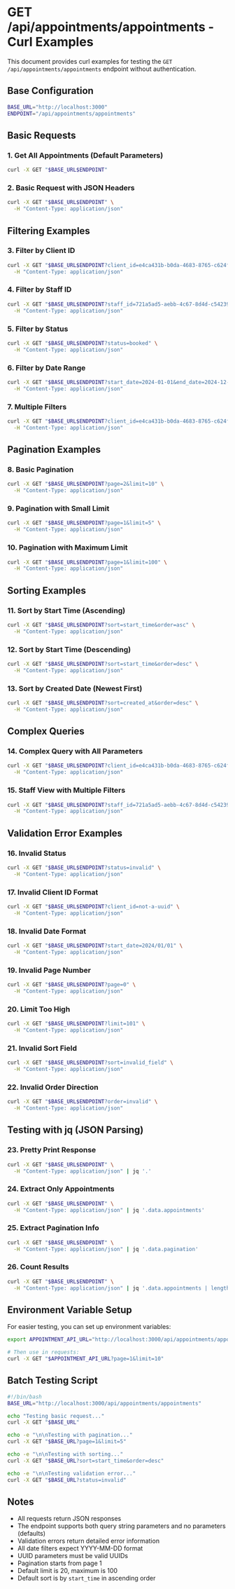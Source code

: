 # GET /api/appointments/appointments - Curl Examples

This document provides curl examples for testing the `GET /api/appointments/appointments` endpoint without authentication.

## Base Configuration

```bash
BASE_URL="http://localhost:3000"
ENDPOINT="/api/appointments/appointments"
```

## Basic Requests

### 1. Get All Appointments (Default Parameters)

```bash
curl -X GET "$BASE_URL$ENDPOINT"
```

### 2. Basic Request with JSON Headers

```bash
curl -X GET "$BASE_URL$ENDPOINT" \
  -H "Content-Type: application/json"
```

## Filtering Examples

### 3. Filter by Client ID

```bash
curl -X GET "$BASE_URL$ENDPOINT?client_id=e4ca431b-b0da-4683-8765-c624f8c5651a" \
  -H "Content-Type: application/json"
```

### 4. Filter by Staff ID

```bash
curl -X GET "$BASE_URL$ENDPOINT?staff_id=721a5ad5-aebb-4c67-8d4d-c5423995b61e" \
  -H "Content-Type: application/json"
```

### 5. Filter by Status

```bash
curl -X GET "$BASE_URL$ENDPOINT?status=booked" \
  -H "Content-Type: application/json"
```

### 6. Filter by Date Range

```bash
curl -X GET "$BASE_URL$ENDPOINT?start_date=2024-01-01&end_date=2024-12-31" \
  -H "Content-Type: application/json"
```

### 7. Multiple Filters

```bash
curl -X GET "$BASE_URL$ENDPOINT?client_id=e4ca431b-b0da-4683-8765-c624f8c5651a&status=booked&start_date=2024-01-01" \
  -H "Content-Type: application/json"
```

## Pagination Examples

### 8. Basic Pagination

```bash
curl -X GET "$BASE_URL$ENDPOINT?page=2&limit=10" \
  -H "Content-Type: application/json"
```

### 9. Pagination with Small Limit

```bash
curl -X GET "$BASE_URL$ENDPOINT?page=1&limit=5" \
  -H "Content-Type: application/json"
```

### 10. Pagination with Maximum Limit

```bash
curl -X GET "$BASE_URL$ENDPOINT?page=1&limit=100" \
  -H "Content-Type: application/json"
```

## Sorting Examples

### 11. Sort by Start Time (Ascending)

```bash
curl -X GET "$BASE_URL$ENDPOINT?sort=start_time&order=asc" \
  -H "Content-Type: application/json"
```

### 12. Sort by Start Time (Descending)

```bash
curl -X GET "$BASE_URL$ENDPOINT?sort=start_time&order=desc" \
  -H "Content-Type: application/json"
```

### 13. Sort by Created Date (Newest First)

```bash
curl -X GET "$BASE_URL$ENDPOINT?sort=created_at&order=desc" \
  -H "Content-Type: application/json"
```

## Complex Queries

### 14. Complex Query with All Parameters

```bash
curl -X GET "$BASE_URL$ENDPOINT?client_id=e4ca431b-b0da-4683-8765-c624f8c5651a&status=booked&start_date=2024-01-01&end_date=2024-12-31&page=1&limit=20&sort=start_time&order=asc" \
  -H "Content-Type: application/json"
```

### 15. Staff View with Multiple Filters

```bash
curl -X GET "$BASE_URL$ENDPOINT?staff_id=721a5ad5-aebb-4c67-8d4d-c5423995b61e&status=blocked&page=1&limit=50&sort=created_at&order=desc" \
  -H "Content-Type: application/json"
```

## Validation Error Examples

### 16. Invalid Status

```bash
curl -X GET "$BASE_URL$ENDPOINT?status=invalid" \
  -H "Content-Type: application/json"
```

### 17. Invalid Client ID Format

```bash
curl -X GET "$BASE_URL$ENDPOINT?client_id=not-a-uuid" \
  -H "Content-Type: application/json"
```

### 18. Invalid Date Format

```bash
curl -X GET "$BASE_URL$ENDPOINT?start_date=2024/01/01" \
  -H "Content-Type: application/json"
```

### 19. Invalid Page Number

```bash
curl -X GET "$BASE_URL$ENDPOINT?page=0" \
  -H "Content-Type: application/json"
```

### 20. Limit Too High

```bash
curl -X GET "$BASE_URL$ENDPOINT?limit=101" \
  -H "Content-Type: application/json"
```

### 21. Invalid Sort Field

```bash
curl -X GET "$BASE_URL$ENDPOINT?sort=invalid_field" \
  -H "Content-Type: application/json"
```

### 22. Invalid Order Direction

```bash
curl -X GET "$BASE_URL$ENDPOINT?order=invalid" \
  -H "Content-Type: application/json"
```

## Testing with jq (JSON Parsing)

### 23. Pretty Print Response

```bash
curl -X GET "$BASE_URL$ENDPOINT" \
  -H "Content-Type: application/json" | jq '.'
```

### 24. Extract Only Appointments

```bash
curl -X GET "$BASE_URL$ENDPOINT" \
  -H "Content-Type: application/json" | jq '.data.appointments'
```

### 25. Extract Pagination Info

```bash
curl -X GET "$BASE_URL$ENDPOINT" \
  -H "Content-Type: application/json" | jq '.data.pagination'
```

### 26. Count Results

```bash
curl -X GET "$BASE_URL$ENDPOINT" \
  -H "Content-Type: application/json" | jq '.data.appointments | length'
```

## Environment Variable Setup

For easier testing, you can set up environment variables:

```bash
export APPOINTMENT_API_URL="http://localhost:3000/api/appointments/appointments"

# Then use in requests:
curl -X GET "$APPOINTMENT_API_URL?page=1&limit=10"
```

## Batch Testing Script

```bash
#!/bin/bash
BASE_URL="http://localhost:3000/api/appointments/appointments"

echo "Testing basic request..."
curl -X GET "$BASE_URL"

echo -e "\n\nTesting with pagination..."
curl -X GET "$BASE_URL?page=1&limit=5"

echo -e "\n\nTesting with sorting..."
curl -X GET "$BASE_URL?sort=start_time&order=desc"

echo -e "\n\nTesting validation error..."
curl -X GET "$BASE_URL?status=invalid"
```

## Notes

- All requests return JSON responses
- The endpoint supports both query string parameters and no parameters (defaults)
- Validation errors return detailed error information
- All date filters expect YYYY-MM-DD format
- UUID parameters must be valid UUIDs
- Pagination starts from page 1
- Default limit is 20, maximum is 100
- Default sort is by `start_time` in ascending order
